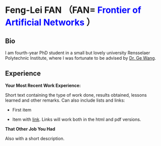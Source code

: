 Feng-Lei FAN （FAN=<span style="color:blue;"> Frontier of Artificial Networks </span>）
============

Bio
---------

I am fourth-year PhD student in a small but lovely university Rensselaer Polytechnic Institute, where I was fortunate to be advised by [Dr. Ge Wang](https://biotech.rpi.edu/centers/bic/people/faculty/ge-wang). 


Experience
----------

**Your Most Recent Work Experience:**

Short text containing the type of work done, results obtained,
lessons learned and other remarks. Can also include lists and
links:

* First item

* Item with [link](http://www.example.com). Links will work both in
  the html and pdf versions.

**That Other Job You Had**

Also with a short description.

